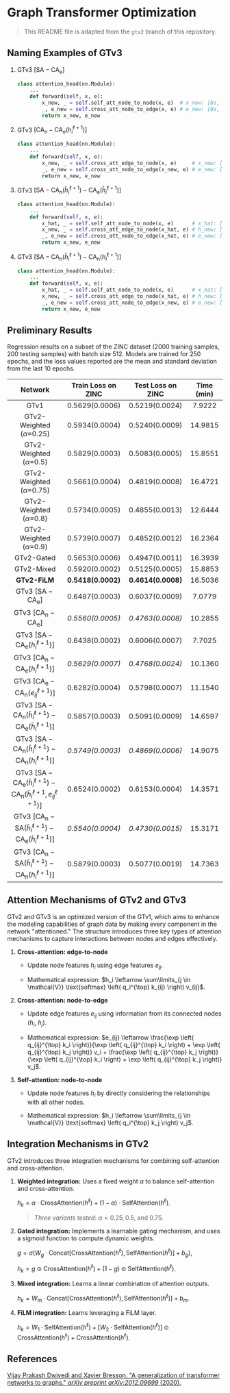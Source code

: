 # Graph Transformer Optimization

> This README file is adapted from the `gtv2` branch of this repository.



## Naming Examples of GTv3

1. GTv3 $[\text{SA}-\text{CA}_\text{e}]$

   ```python
   class attention_head(nn.Module):
       ...
       def forward(self, x, e):
           x_new, _ = self.self_att_node_to_node(x, e)  # x_new: [bs, n, d_head]
           _, e_new = self.cross_att_node_to_edge(x, e) # e_new: [bs, n, n, d_head]
           return x_new, e_new
   ```

2. GTv3 $[\text{CA}_\text{n}-\text{CA}_\text{e}(h_i^{\ell+1})]$

   ```python
   class attention_head(nn.Module):
       ...
       def forward(self, x, e):
           x_new, _ = self.cross_att_edge_to_node(x, e)     # x_new: [bs, n, d_head]
           _, e_new = self.cross_att_node_to_edge(x_new, e) # e_new: [bs, n, n, d_head]
           return x_new, e_new
   ```

3. GTv3 $[\text{SA}-\text{CA}_\text{n}(\hat{h}_i^{\ell+1})-\text{CA}_\text{e}(\hat{h}_i^{\ell+1})]$

   ```python
   class attention_head(nn.Module):
       ...
       def forward(self, x, e):
           x_hat, _ = self.self_att_node_to_node(x, e)      # x_hat: [bs, n, d_head]
           x_new, _ = self.cross_att_edge_to_node(x_hat, e) # h_new: [bs, n, d_head]
           _, e_new = self.cross_att_node_to_edge(x_hat, e) # e_new: [bs, n, n, d_head]
           return x_new, e_new
   ```

4. GTv3 $[\text{SA}-\text{CA}_\text{n}(\hat{h}_i^{\ell+1})-\text{CA}_\text{n}(h_i^{\ell+1})]$

   ```python
   class attention_head(nn.Module):
       ...
       def forward(self, x, e):
           x_hat, _ = self.self_att_node_to_node(x, e)      # x_hat: [bs, n, d_head]
           x_new, _ = self.cross_att_edge_to_node(x_hat, e) # h_new: [bs, n, d_head]
           _, e_new = self.cross_att_node_to_edge(x_new, e) # e_new: [bs, n, n, d_head]
           return x_new, e_new
   ```

   

## Preliminary Results

Regression results on a subset of the ZINC dataset (2000 training samples, 200 testing samples) with batch size 512. Models are trained for 250 epochs, and the loss values reported are the mean and standard deviation from the last 10 epochs.

|             Network             | Train Loss on ZINC | Test Loss on ZINC  | Time (min) |
| :-----------------------------: | :----------------: | :----------------: | :--------: |
|              GTv1              |   0.5629(0.0006)   |  0.5219(0.0024) |   7.9222   |
| GTv2-Weighted ($\alpha$=0.25) |   0.5934(0.0004)   |  0.5240(0.0009) |  14.9815 |
| GTv2-Weighted ($\alpha$=0.5) |   0.5829(0.0003)   |  0.5083(0.0005) |  15.8551 |
| GTv2-Weighted ($\alpha$=0.75) |   0.5661(0.0004)   |  0.4819(0.0008) |  16.4721 |
| GTv2-Weighted ($\alpha$=0.8) | 0.5734(0.0005) | 0.4855(0.0013) | 12.6444 |
| GTv2-Weighted ($\alpha$=0.9) | 0.5739(0.0007) | 0.4852(0.0012) | 16.2364 |
|          GTv2-Gated          |   0.5653(0.0006)   |  0.4947(0.0011) |  16.3939 |
|          GTv2-Mixed          |   0.5920(0.0002)   |  0.5125(0.0005) |  15.8853 |
|          **GTv2-FiLM**          |   **0.5418(0.0002)**   | **0.4614(0.0008)** |  16.5036 |
| GTv3 $[\text{SA}-\text{CA}_\text{e}]$ | 0.6487(0.0003) | 0.6037(0.0009) | 7.0779 |
| GTv3 $[\text{CA}_\text{n}-\text{CA}_\text{e}]$ | *0.5560(0.0005)* | *0.4763(0.0008)* | 10.2855 |
| GTv3 $[\text{SA}-\text{CA}_\text{e}(h_i^{\ell+1})]$ | 0.6438(0.0002) | 0.6006(0.0007) | 7.7025 |
| GTv3 $[\text{CA}_\text{n}-\text{CA}_\text{e}(h_i^{\ell+1})]$ | *0.5629(0.0007)* | *0.4768(0.0024)* | 10.1360 |
| GTv3 $[\text{CA}_\text{e}-\text{CA}_\text{n}(e_{ij}^{\ell+1})]$ | 0.6282(0.0004) | 0.5798(0.0007) | 11.1540 |
| GTv3 $[\text{SA}-\text{CA}_\text{n}(\hat{h}_i^{\ell+1})-\text{CA}_\text{e}(\hat{h}_i^{\ell+1})]$ | 0.5857(0.0003) | 0.5091(0.0009) | 14.6597 |
| GTv3 $[\text{SA}-\text{CA}_\text{n}(\hat{h}_i^{\ell+1})-\text{CA}_\text{n}(h_i^{\ell+1})]$ | *0.5749(0.0003)* | *0.4869(0.0006)* | 14.9075 |
| GTv3 $[\text{SA}-\text{CA}_\text{e}(\hat{h}_i^{\ell+1})-\text{CA}_\text{n}(\hat{h}_i^{\ell+1}, e_{ij}^{\ell+1})]$ | 0.6524(0.0002) | 0.6153(0.0004) | 14.3571 |
| GTv3 $[\text{CA}_\text{n}-\text{SA}(\hat{h}_i^{\ell+1})-\text{CA}_\text{e}(\hat{h}_i^{\ell+1})]$ | *0.5540(0.0004)* | *0.4730(0.0015)* | 15.3171 |
| GTv3 $[\text{CA}_\text{n}-\text{SA}(\hat{h}_i^{\ell+1})-\text{CA}_\text{n}(h_i^{\ell+1})]$ | 0.5879(0.0003) | 0.5077(0.0019) | 14.7363 |



## Attention Mechanisms of GTv2 and GTv3

GTv2 and GTv3 is an optimized version of the GTv1, which aims to enhance the modeling capabilities of graph data by making every component in the network "attentioned." The structure introduces three key types of attention mechanisms to capture interactions between nodes and edges effectively.

1. **Cross-attention: edge-to-node**
   - Update node features $h_i$ using edge features $e_{ij}$.
   
   - Mathematical expression: $h_i \leftarrow \sum\limits_{j \in \mathcal{V}} \text{softmax} \left( q_i^{\top} k_{ij} \right) v_{ij}$.
   
2. **Cross-attention: node-to-edge**
   - Update edge features $e_{ij}$ using information from its connected nodes ($h_i$, $h_j$).
   
   - Mathematical expression: $e_{ij} \leftarrow \frac{\exp \left( q_{ij}^{\top} k_i \right)}{\exp \left( q_{ij}^{\top} k_i \right) + \exp \left( q_{ij}^{\top} k_j \right)} v_i + \frac{\exp \left( q_{ij}^{\top} k_j \right)}{\exp \left( q_{ij}^{\top} k_i \right) + \exp \left( q_{ij}^{\top} k_j \right)} v_j$.
   
3. **Self-attention: node-to-node**
   - Update node features $h_i$ by directly considering the relationships with all other nodes.
   
   - Mathematical expression: $h_i \leftarrow \sum\limits_{j \in \mathcal{V}} \text{softmax} \left( q_i^{\top} k_j \right) v_j$.



## Integration Mechanisms in GTv2

GTv2 introduces three integration mechanisms for combining self-attention and cross-attention.

1. **Weighted integration:** Uses a fixed weight $\alpha$ to balance self-attention and cross-attention.
   
   $h_k = \alpha \cdot \text{CrossAttention}(h^{\ell}) + (1 - \alpha) \cdot \text{SelfAttention}(h^{\ell})$.
   
   > *Three variants tested*: $\alpha = 0.25, 0.5,$ and $0.75$.

2. **Gated integration:** Implements a learnable gating mechanism, and uses a sigmoid function to compute dynamic weights.

   $g = \sigma \left( W_g \cdot \text{Concat}[\text{CrossAttention}(h^{\ell}), \text{SelfAttention}(h^{\ell})] + b_g \right)$,
   
   $h_k = g \odot \text{CrossAttention}(h^{\ell}) + (1 - g) \odot \text{SelfAttention}(h^{\ell})$.

3. **Mixed integration:** Learns a linear combination of attention outputs.
   
   $h_k = W_m \cdot \text{Concat}[\text{CrossAttention}(h^{\ell}), \text{SelfAttention}(h^{\ell})] + b_m$.


4. **FiLM integration:** Learns leveraging a FiLM layer.
   
   $h_k = W_1 \cdot \text{SelfAttention}(h^{\ell}) + \lbrack W_2 \cdot \text{SelfAttention}(h^{\ell}) \rbrack \odot \text{CrossAttention}(h^{\ell}) + \text{CrossAttention}(h^{\ell})$.



## References

[Vijay Prakash Dwivedi and Xavier Bresson. "A generalization of transformer networks to graphs." *arXiv preprint arXiv:2012.09699* (2020).](https://arxiv.org/abs/2012.09699)
